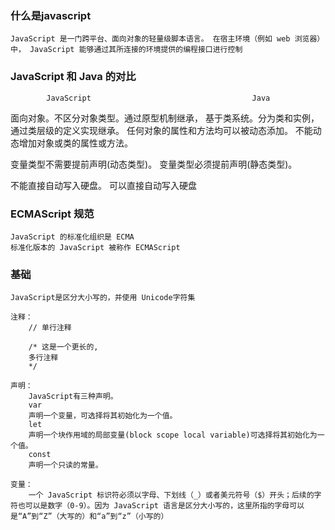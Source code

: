 ### 什么是javascript

	JavaScript 是一门跨平台、面向对象的轻量级脚本语言。 在宿主环境（例如 web 浏览器）中， JavaScript 能够通过其所连接的环境提供的编程接口进行控制

### JavaScript 和 Java 的对比

			JavaScript	                   				  Java
面向对象。不区分对象类型。通过原型机制继承， 	基于类系统。分为类和实例，通过类层级的定义实现继承。
任何对象的属性和方法均可以被动态添加。			不能动态增加对象或类的属性或方法。

变量类型不需要提前声明(动态类型)。				变量类型必须提前声明(静态类型)。

不能直接自动写入硬盘。							可以直接自动写入硬盘

### ECMAScript 规范
	JavaScript 的标准化组织是 ECMA
	标准化版本的 JavaScript 被称作 ECMAScript

### 基础

	JavaScript是区分大小写的，并使用 Unicode字符集

	注释：
		// 单行注释

		/* 这是一个更长的,
		多行注释		
		*/

	声明：
		JavaScript有三种声明。
		var
		声明一个变量，可选择将其初始化为一个值。
		let
		声明一个块作用域的局部变量(block scope local variable)可选择将其初始化为一个值。
		const
		声明一个只读的常量。

	变量：
		一个 JavaScript 标识符必须以字母、下划线（_）或者美元符号（$）开头；后续的字符也可以是数字（0-9）。因为 JavaScript 语言是区分大小写的，这里所指的字母可以是“A”到“Z”（大写的）和“a”到“z”（小写的）
